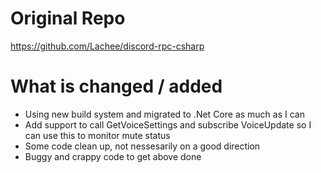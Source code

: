 # Original Repo

https://github.com/Lachee/discord-rpc-csharp

# What is changed / added

- Using new build system and migrated to .Net Core as much as I can
- Add support to call GetVoiceSettings and subscribe VoiceUpdate so I can use this to monitor mute status
- Some code clean up, not nessesarily on a good direction
- Buggy and crappy code to get above done
